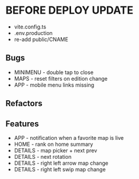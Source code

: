 # BEFORE DEPLOY UPDATE

- vite.config.ts
- .env.production
- re-add public/CNAME

## Bugs

- MINIMENU - double tap to close
- MAPS - reset filters on edition change
- APP - mobile menu links missing

## Refactors

## Features

- APP - notification when a favorite map is live
- HOME - rank on home summary
- DETAILS - map picker + next prev
- DETAILS - next rotation
- DETAILS - right left arrow map change
- DETAILS - right left swip map change
